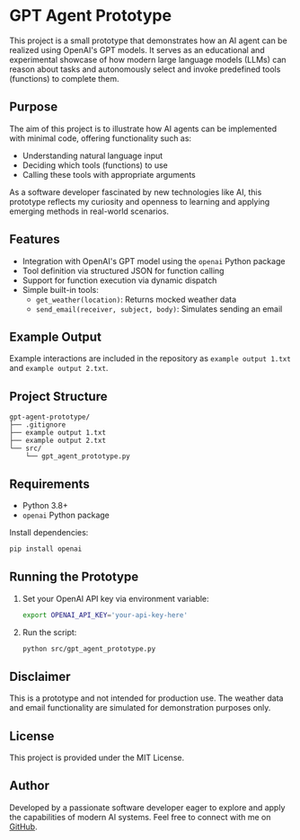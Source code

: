 # GPT Agent Prototype

This project is a small prototype that demonstrates how an AI agent can be realized using OpenAI's GPT models. It serves as an educational and experimental showcase of how modern large language models (LLMs) can reason about tasks and autonomously select and invoke predefined tools (functions) to complete them.

## Purpose

The aim of this project is to illustrate how AI agents can be implemented with minimal code, offering functionality such as:
- Understanding natural language input
- Deciding which tools (functions) to use
- Calling these tools with appropriate arguments

As a software developer fascinated by new technologies like AI, this prototype reflects my curiosity and openness to learning and applying emerging methods in real-world scenarios.

## Features

- Integration with OpenAI's GPT model using the `openai` Python package
- Tool definition via structured JSON for function calling
- Support for function execution via dynamic dispatch
- Simple built-in tools:
  - `get_weather(location)`: Returns mocked weather data
  - `send_email(receiver, subject, body)`: Simulates sending an email

## Example Output

Example interactions are included in the repository as `example output 1.txt` and `example output 2.txt`.

## Project Structure

```
gpt-agent-prototype/
├── .gitignore
├── example output 1.txt
├── example output 2.txt
└── src/
    └── gpt_agent_prototype.py
```

## Requirements

- Python 3.8+
- `openai` Python package

Install dependencies:
```bash
pip install openai
```

## Running the Prototype

1. Set your OpenAI API key via environment variable:
   ```bash
   export OPENAI_API_KEY='your-api-key-here'
   ```
2. Run the script:
   ```bash
   python src/gpt_agent_prototype.py
   ```

## Disclaimer

This is a prototype and not intended for production use. The weather data and email functionality are simulated for demonstration purposes only.

## License

This project is provided under the MIT License.

## Author

Developed by a passionate software developer eager to explore and apply the capabilities of modern AI systems. Feel free to connect with me on [GitHub](https://github.com/thees-k).
